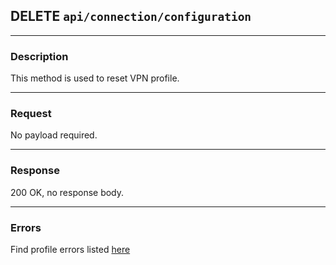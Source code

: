 ## DELETE `api/connection/configuration`

---

### Description

This method is used to reset VPN profile.

---

### Request

No payload required.

---

### Response

200 OK, no response body.

---

### Errors

Find profile errors listed [here](vpn_profile_errors.md#profile-removing)
